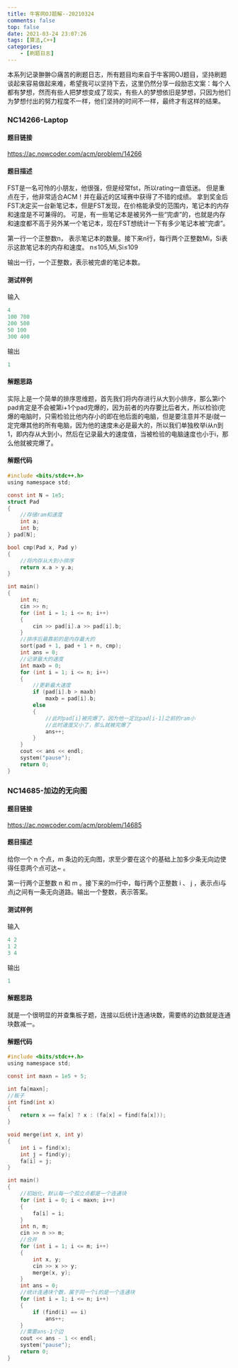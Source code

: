 ```yaml
---
title: 牛客网OJ题解--20210324
comments: false
top: false
date: 2021-03-24 23:07:26
tags: [算法,C++]
categories: 
	- [刷题日志]
---
```


本系列记录翀翀😐痛苦的刷题日志，所有题目均来自于牛客网OJ题目，坚持刷题谈起来容易做起来难，希望我可以坚持下去，这里仍然分享一段励志文案：每个人都有梦想，然而有些人把梦想变成了现实，有些人的梦想依旧是梦想，只因为他们为梦想付出的努力程度不一样，他们坚持的时间不一样，最终才有这样的结果。

<!-- more -->

### NC14266-Laptop

#### 题目链接

https://ac.nowcoder.com/acm/problem/14266

#### 题目描述

FST是一名可怜的小朋友，他很强，但是经常fst，所以rating一直低迷。
但是重点在于，他非常适合ACM！并在最近的区域赛中获得了不错的成绩。
拿到奖金后FST决定买一台新笔记本，但是FST发现，在价格能承受的范围内，笔记本的内存和速度是不可兼得的。
 可是，有一些笔记本是被另外一些“完虐”的，也就是内存和速度都不高于另外某一个笔记本，现在FST想统计一下有多少笔记本被“完虐”。

第一行一个正整数n，
表示笔记本的数量。接下来n行，每行两个正整数Mi，Si表示这款笔记本的内存和速度。
n≤105,Mi,Si≤109

输出一行，一个正整数，表示被完虐的笔记本数。

#### 测试样例

输入

```c
4
100 700
200 500
50 100
300 400
```

输出

```c
1
```

#### 解题思路

实际上是一个简单的排序思维题，首先我们将内存进行从大到小排序，那么第i个pad肯定是不会被第i+1个pad完爆的，因为前者的内存要比后者大，所以检验i完爆的电脑时，只需检验比他内存小的即在他后面的电脑，但是要注意并不是i就一定完爆其他的所有电脑，因为他的速度未必是最大的，所以我们单独枚举i从n到1，即内存从大到小，然后在记录最大的速度值，当被检验的电脑速度也小于i，那么他就被完爆了。

#### 解题代码

```c
#include <bits/stdc++.h>
using namespace std;

const int N = 1e5;
struct Pad
{
    //存储ram和速度
    int a;
    int b;
} pad[N];

bool cmp(Pad x, Pad y)
{
    //将内存从大到小排序
    return x.a > y.a;
}

int main()
{
    int n;
    cin >> n;
    for (int i = 1; i <= n; i++)
    {
        cin >> pad[i].a >> pad[i].b;
    }
    //排序后最靠前的是内存最大的
    sort(pad + 1, pad + 1 + n, cmp);
    int ans = 0;
    //记录最大的速度
    int maxb = 0;
    for (int i = 1; i <= n; i++)
    {
        //更新最大速度
        if (pad[i].b > maxb)
            maxb = pad[i].b;
        else
        {
            //此时pad[i]被完爆了，因为他一定比pad[i-1]之前的ram小
            //此时速度又小了，那么就被完爆了
            ans++;
        }
    }
    cout << ans << endl;
    system("pause");
    return 0;
}
```

### NC14685-加边的无向图

#### 题目链接

https://ac.nowcoder.com/acm/problem/14685

#### 题目描述

给你一个 n 个点，m 条边的无向图，求至少要在这个的基础上加多少条无向边使得任意两个点可达~ 。

第一行两个正整数 n 和 m 。接下来的m行中，每行两个正整数 i 、 j ，表示点i与点j之间有一条无向道路。输出一个整数，表示答案。

#### 测试样例

输入

```c
4 2
1 2
3 4
```

输出

```c
1
```

#### 解题思路

就是一个很明显的并查集板子题，连接以后统计连通块数，需要练的边数就是连通块数减一。

#### 解题代码

```c
#include <bits/stdc++.h>
using namespace std;

const int maxn = 1e5 + 5;

int fa[maxn];
//板子
int find(int x)
{
    return x == fa[x] ? x : (fa[x] = find(fa[x]));
}

void merge(int x, int y)
{
    int i = find(x);
    int j = find(y);
    fa[i] = j;
}

int main()
{
    //初始化，默认每一个孤立点都是一个连通块
    for (int i = 0; i < maxn; i++)
    {
        fa[i] = i;
    }
    int n, m;
    cin >> n >> m;
    //合并
    for (int i = 1; i <= m; i++)
    {
        int x, y;
        cin >> x >> y;
        merge(x, y);
    }
    int ans = 0;
    //统计连通块个数，属于同一个i的是一个连通块
    for (int i = 1; i <= n; i++)
    {
        if (find(i) == i)
            ans++;
    }
    //需要ans-1个边
    cout << ans - 1 << endl;
    system("pause");
    return 0;
}
```

